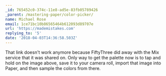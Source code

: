 ```yaml
---
_id: 765452c0-374c-11e8-ad5e-83fb05789426
_parent: /mastering-paper/color-picker/
name: Michael Rose
email: 1ce71bc10b86565464b612093d89707e
url: 'https://mademistakes.com'
replying_to: '5'
date: '2018-04-03T14:36:58.503Z'
---
```


That link doesn't work anymore because FiftyThree did away with the Mix
service that it was shared on. Only way to get the palette now is to tap and
hold on the image above, save it to your camera roll, import that image into
Paper, and then sample the colors from there.
